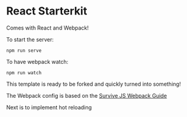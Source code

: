 # React Starterkit

Comes with React and Webpack!

To start the server:
```
npm run serve
```

To have webpack watch:
```
npm run watch
```

This template is ready to be forked and quickly turned into something!

The Webpack config is based on the [Survive JS Webpack Guide](http://survivejs.com/webpack/introduction/)

Next is to implement hot reloading
